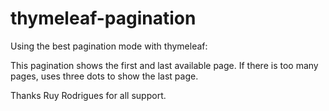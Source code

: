 # thymeleaf-pagination
Using the best pagination mode with thymeleaf:

This pagination shows the first and last available page. If there is too many pages, uses three dots to show the last page.

Thanks Ruy Rodrigues for all support.
